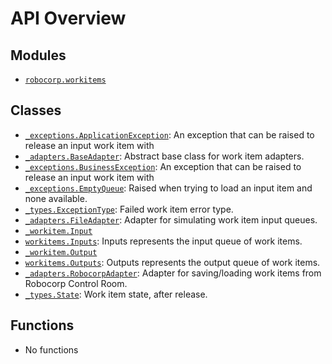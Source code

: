 <!-- markdownlint-disable -->

# API Overview

## Modules

- [`robocorp.workitems`](./robocorp.workitems.md#module-robocorpworkitems)

## Classes

- [`_exceptions.ApplicationException`](./robocorp.workitems._exceptions.md#class-applicationexception): An exception that can be raised to release an input work item with
- [`_adapters.BaseAdapter`](./robocorp.workitems._adapters.md#class-baseadapter): Abstract base class for work item adapters.
- [`_exceptions.BusinessException`](./robocorp.workitems._exceptions.md#class-businessexception): An exception that can be raised to release an input work item with
- [`_exceptions.EmptyQueue`](./robocorp.workitems._exceptions.md#class-emptyqueue): Raised when trying to load an input item and none available.
- [`_types.ExceptionType`](./robocorp.workitems._types.md#class-exceptiontype): Failed work item error type.
- [`_adapters.FileAdapter`](./robocorp.workitems._adapters.md#class-fileadapter): Adapter for simulating work item input queues.
- [`_workitem.Input`](./robocorp.workitems._workitem.md#class-input)
- [`workitems.Inputs`](./robocorp.workitems.md#class-inputs): Inputs represents the input queue of work items.
- [`_workitem.Output`](./robocorp.workitems._workitem.md#class-output)
- [`workitems.Outputs`](./robocorp.workitems.md#class-outputs): Outputs represents the output queue of work items.
- [`_adapters.RobocorpAdapter`](./robocorp.workitems._adapters.md#class-robocorpadapter): Adapter for saving/loading work items from Robocorp Control Room.
- [`_types.State`](./robocorp.workitems._types.md#class-state): Work item state, after release.

## Functions

- No functions
